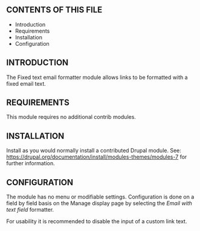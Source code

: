 CONTENTS OF THIS FILE
---------------------

 * Introduction
 * Requirements
 * Installation
 * Configuration

INTRODUCTION
------------

The Fixed text email formatter module allows links to be formatted with a fixed email text.

REQUIREMENTS
------------

This module requires no additional contrib modules.

INSTALLATION
------------

Install as you would normally install a contributed Drupal module. See:
https://drupal.org/documentation/install/modules-themes/modules-7
for further information.

CONFIGURATION
-------------

The module has no menu or modifiable settings. Configuration is done on a field by field
basis on the Manage display page by selecting the *Email with text field* formatter.

For usability it is recommended to disable the input of a custom link text.
